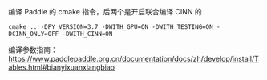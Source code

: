 
编译 Paddle 的 cmake 指令，后两个是开启联合编译 CINN 的

```shell
cmake .. -DPY_VERSION=3.7 -DWITH_GPU=ON -DWITH_TESTING=ON -DCINN_ONLY=OFF -DWITH_CINN=ON
```

编译参数指南：
https://www.paddlepaddle.org.cn/documentation/docs/zh/develop/install/Tables.html#bianyixuanxiangbiao

